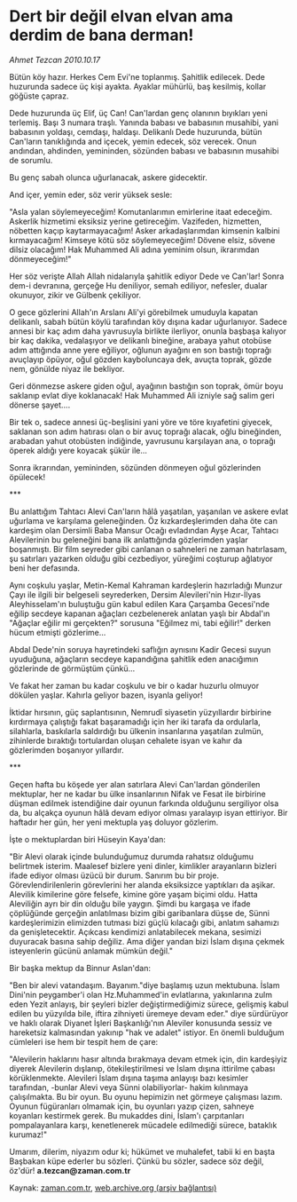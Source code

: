 # Dert bir değil elvan elvan ama derdim de bana derman!

*Ahmet Tezcan 2010.10.17*

<td class="columnist-detail">
<p>Bütün köy hazır. Herkes Cem Evi'ne toplanmış. Şahitlik edilecek. Dede huzurunda sadece üç kişi ayakta. Ayaklar mühürlü, baş kesilmiş, kollar göğüste çapraz.</p>
<p>
<div id="haberMetinDiv">
<p>Dede huzurunda üç Elif, üç Can! Can'lardan genç olanının bıyıkları yeni terlemiş. Başı 3 numara traşlı. Yanında babası ve babasının musahibi, yani babasının yoldaşı, cemdaşı, haldaşı. Delikanlı Dede huzurunda, bütün Can'ların tanıklığında and içecek, yemin edecek, söz verecek. Onun andından, ahdinden, yemininden, sözünden babası ve babasının musahibi de sorumlu.
<p>Bu genç sabah olunca uğurlanacak, askere gidecektir.
<p>And içer, yemin eder, söz verir yüksek sesle:
<p>"Asla yalan söylemeyeceğim! Komutanlarımın emirlerine itaat edeceğim. Askerlik hizmetimi eksiksiz yerine getireceğim. Vazifeden, hizmetten, nöbetten kaçıp kaytarmayacağım! Asker arkadaşlarımdan kimsenin kalbini kırmayacağım! Kimseye kötü söz söylemeyeceğim! Dövene elsiz, sövene dilsiz olacağım! Hak Muhammed Ali adına yeminim olsun, ikrarımdan dönmeyeceğim!"
<p>Her söz verişte Allah Allah nidalarıyla şahitlik ediyor Dede ve Can'lar! Sonra dem-i devranına, gerçeğe Hu deniliyor, semah ediliyor, nefesler, dualar okunuyor, zikir ve Gülbenk çekiliyor.
<p>O gece gözlerini Allah'ın Arslanı Ali'yi görebilmek umuduyla kapatan delikanlı, sabah bütün köylü tarafından köy dışına kadar uğurlanıyor. Sadece annesi bir kaç adım daha yavrusuyla birlikte ilerliyor, onunla başbaşa kalıyor bir kaç dakika, vedalaşıyor ve delikanlı bineğine, arabaya yahut otobüse adım attığında anne yere eğiliyor, oğlunun ayağını en son bastığı toprağı avuçlayıp öpüyor, oğul gözden kayboluncaya dek, avuçta toprak, gözde nem, gönülde niyaz ile bekliyor.
<p>Geri dönmezse askere giden oğul, ayağının bastığın son toprak, ömür boyu saklanıp evlat diye koklanacak! Hak Muhammed Ali izniyle sağ salim geri dönerse şayet....
<p>Bir tek o, sadece annesi üç-beşlisini yani yöre ve töre kıyafetini giyecek, saklanan son adım hatırası olan o bir avuç toprağı alacak, oğlu bineğinden, arabadan yahut otobüsten indiğinde, yavrusunu karşılayan ana, o toprağı öperek aldığı yere koyacak şükür ile...
<p>Sonra ikrarından, yemininden, sözünden dönmeyen oğul gözlerinden öpülecek!
<p>***
<p>Bu anlattığım Tahtacı Alevi Can'ların hâlâ yaşatılan, yaşanılan ve askere evlat uğurlama ve karşılama geleneğinden. Öz kızkardeşlerimden daha öte can kardeşim olan Dersimli Baba Mansur Ocağı evladından Ayşe Acar, Tahtacı Alevilerinin bu geleneğini bana ilk anlattığında gözlerimden yaşlar boşanmıştı. Bir film seyreder gibi canlanan o sahneleri ne zaman hatırlasam, şu satırları yazarken olduğu gibi cezbediyor, yüreğimi coşturup ağlatıyor beni her defasında.
<p>Aynı coşkulu yaşlar, Metin-Kemal Kahraman kardeşlerin hazırladığı Munzur Çayı ile ilgili bir belgeseli seyrederken, Dersim Alevileri'nin Hızır-İlyas Aleyhisselam'ın buluştuğu gün kabul edilen Kara Çarşamba Gecesi'nde eğilip secdeye kapanan ağaçları cezbelenerek anlatan yaşlı bir Abdal'ın "Ağaçlar eğilir mi gerçekten?" sorusuna "Eğilmez mi, tabi eğilir!" derken hücum etmişti gözlerime...
<p>Abdal Dede'nin soruya hayretindeki saflığın aynısını Kadir Gecesi suyun uyuduğuna, ağaçların secdeye kapandığına şahitlik eden anacığımın gözlerinde de görmüştüm çünkü...
<p>Ve fakat her zaman bu kadar coşkulu ve bir o kadar huzurlu olmuyor dökülen yaşlar. Kahırla geliyor bazen, isyanla geliyor!
<p>İktidar hırsının, güç saplantısının, Nemrudî siyasetin yüzyıllardır birbirine kırdırmaya çalıştığı fakat başaramadığı için her iki tarafa da ordularla, silahlarla, baskılarla saldırdığı bu ülkenin insanlarına yaşatılan zulmün, zihinlerde bıraktığı tortulardan oluşan cehalete isyan ve kahır da gözlerimden boşanıyor yıllardır.
<p>***
<p>Geçen hafta bu köşede yer alan satırlara Alevi Can'lardan gönderilen mektuplar, her ne kadar bu ülke insanlarının Nifak ve Fesat ile birbirine düşman edilmek istendiğine dair oyunun farkında olduğunu sergiliyor olsa da, bu alçakça oyunun hâlâ devam ediyor olması yaralayıp isyan ettiriyor. Bir haftadır her gün, her yeni mektupla yaş doluyor gözlerim.
<p>İşte o mektuplardan biri Hüseyin Kaya'dan:
<p>"Bir Alevi olarak içinde bulunduğumuz durumda rahatsız olduğumu belirtmek isterim. Maalesef bizlere yeni dinler, kimlikler arayanların bizleri ifade ediyor olması üzücü bir durum. Sanırım bu bir proje. Görevlendirilenlerin görevlerini her alanda eksiksizce yaptıkları da aşikar. Alevilik kimilerine göre felsefe, kimine göre yaşam biçimi oldu. Hatta Aleviliğin ayrı bir din olduğu bile yaygın. Şimdi bu kargaşa ve ifade çöplüğünde gerçeğin anlatılması bizim gibi garibanlara düşse de, Sünni kardeşlerimizin elimizden tutması bizi güçlü kılacağı gibi, anlatım sahamızı da genişletecektir. Açıkcası kendimizi anlatabilecek mekana, sesimizi duyuracak basına sahip değiliz. Ama diğer yandan bizi İslam dışına çekmek isteyenlerin gücünü anlamak mümkün değil."
<p>Bir başka mektup da Binnur Aslan'dan:
<p>"Ben bir alevi vatandaşım. Bayanım."diye başlamış uzun mektubuna. İslam Dini'nin peygamber'i olan Hz.Muhammed'in evlatlarına, yakınlarına zulm eden Yezit anlayış, bir şeyleri bizler değiştirmediğimiz sürece, gelişmiş kabul edilen bu yüzyılda bile, iftira zihniyeti üremeye devam eder." diye sürdürüyor ve haklı olarak Diyanet İşleri Başkanlığı'nın Aleviler konusunda sessiz ve hareketsiz kalmasından yakınıp "hak ve adalet" istiyor. En önemli bulduğum cümleleri ise hem bir tespit hem de çare:
<p>"Alevilerin haklarını hasır altında bırakmaya devam etmek için, din kardeşiyiz diyerek Alevilerin dışlanıp, ötekileştirilmesi ve İslam dışına ittirilme çabası körüklenmekte. Alevileri İslam dışına taşıma anlayışı bazı kesimler tarafından, -bunlar Alevi veya Sünni olabiliyorlar- hakim kılınmaya çalışılmakta. Bu bir oyun. Bu oyunu hepimizin net görmeye çalışması lazım. Oyunun fügüranları olmamak için, bu oyunları yazıp çizen, sahneye koyanları kestirmek gerek. Bu mukaddes dini, İslam'ı çarpıtanları pompalayanlara karşı, kenetlenerek mücadele edilmediği sürece, bataklık kurumaz!"
<p>Umarım, dilerim, niyazım odur ki; hükümet ve muhalefet, tabii ki en başta Başbakan küpe ederler bu sözleri. Çünkü bu sözler, sadece söz değil, öz'dür! <b>a.tezcan@zaman.com.tr</b></p></p></p></p></p></p></p></p></p></p></p></p></p></p></p></p></p></p></p></p></p></p></p></div>
</p>
<a href="http://web.archive.org/web/20101223073157/mailto:/">
</a></td>

Kaynak: [zaman.com.tr](http://zaman.com.tr/yazar.do?yazino=1041050), [web.archive.org (arşiv bağlantısı)](http://web.archive.org/web/20101223073157/http://www.zaman.com.tr:80/yazar.do?yazino=1041050)
